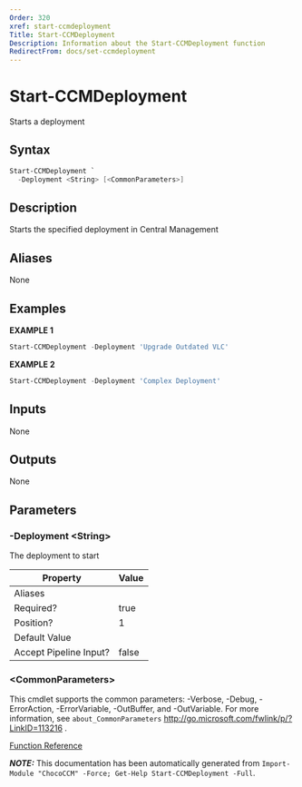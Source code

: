 ```yaml
---
Order: 320
xref: start-ccmdeployment
Title: Start-CCMDeployment
Description: Information about the Start-CCMDeployment function
RedirectFrom: docs/set-ccmdeployment
---
```


# Start-CCMDeployment

<!-- This documentation is automatically generated from /Start-CCMDeployment.ps1 using GenerateDocs.ps1. Contributions are welcome at the original location(s). -->

Starts a deployment

## Syntax

~~~powershell
Start-CCMDeployment `
  -Deployment <String> [<CommonParameters>]
~~~

## Description

Starts the specified deployment in Central  Management


## Aliases

None

## Examples

 **EXAMPLE 1**

~~~powershell
Start-CCMDeployment -Deployment 'Upgrade Outdated VLC'

~~~

**EXAMPLE 2**

~~~powershell
Start-CCMDeployment -Deployment 'Complex Deployment'

~~~

## Inputs

None

## Outputs

None

## Parameters

###  -Deployment &lt;String&gt;
The deployment  to  start

Property               | Value
---------------------- | -----
Aliases                |
Required?              | true
Position?              | 1
Default Value          |
Accept Pipeline Input? | false

### &lt;CommonParameters&gt;

This cmdlet supports the common parameters: -Verbose, -Debug, -ErrorAction, -ErrorVariable, -OutBuffer, and -OutVariable. For more information, see `about_CommonParameters` http://go.microsoft.com/fwlink/p/?LinkID=113216 .



[Function Reference](xref:chococcm-functions)

***NOTE:*** This documentation has been automatically generated from `Import-Module "ChocoCCM" -Force; Get-Help Start-CCMDeployment -Full`.
